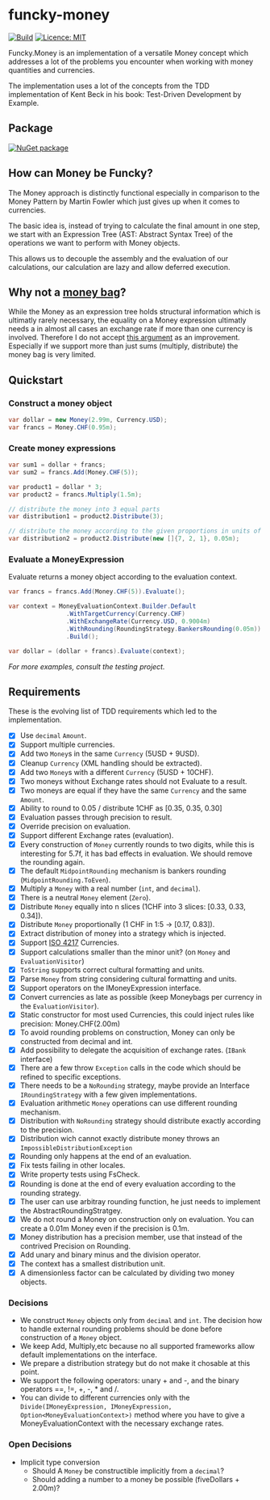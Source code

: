 # funcky-money

[![Build](https://github.com/polyadic/funcky-money/workflows/Build/badge.svg)](https://github.com/polyadic/funcky-money/actions?query=workflow%3ABuild)
[![Licence: MIT](https://img.shields.io/badge/licence-MIT-green)](https://raw.githubusercontent.com/polyadic/funcky-money/main/LICENSE)

Funcky.Money is an implementation of a versatile Money concept which addresses a lot of the problems you encounter when working with money quantities and currencies.

The implementation uses a lot of the concepts from the TDD implementation of Kent Beck in his book: Test-Driven Development by Example.

## Package

[![NuGet package](https://buildstats.info/nuget/Funcky.Money)](https://www.nuget.org/packages/Funcky.Money)

## How can Money be Funcky?

The Money approach is distinctly functional especially in comparison to the Money Pattern by Martin Fowler which just gives up when it comes to currencies.

The basic idea is, instead of trying to calculate the final amount in one step, we start with an Expression Tree (AST: Abstract Syntax Tree) of the operations we want to perform with Money objects.

This allows us to decouple the assembly and the evaluation of our calculations, our calculation are lazy and allow deferred execution.


## Why not a [money bag](https://deque.blog/2017/08/17/a-study-of-4-money-class-designs-featuring-martin-fowler-kent-beck-and-ward-cunningham-implementations/)?

While the Money as an expression tree holds structural information which is ultimatly rarely necessary, the equality on a Money expression ultimatly needs a in almost all cases an exchange rate if more than one currency is involved. Therefore I do not accept [this argument](https://deque.blog/2017/08/17/a-study-of-4-money-class-designs-featuring-martin-fowler-kent-beck-and-ward-cunningham-implementations/) as an improvement. Especially if we support more than just sums (multiply, distribute) the money bag is very limited.

## Quickstart

### Construct a money object

```cs
var dollar = new Money(2.99m, Currency.USD);
var francs = Money.CHF(0.95m);
```

### Create money expressions

```cs
var sum1 = dollar + francs;
var sum2 = francs.Add(Money.CHF(5));

var product1 = dollar * 3;
var product2 = francs.Multiply(1.5m);

// distribute the money into 3 equal parts
var distribution1 = product2.Distribute(3);

// distribute the money according to the given proportions in units of 0.05
var distribution2 = product2.Distribute(new []{7, 2, 1}, 0.05m);
```

### Evaluate a MoneyExpression

Evaluate returns a money object according to the evaluation context.

```cs
var francs = francs.Add(Money.CHF(5)).Evaluate();

var context = MoneyEvaluationContext.Builder.Default
                .WithTargetCurrency(Currency.CHF)
                .WithExchangeRate(Currency.USD, 0.9004m)
                .WithRounding(RoundingStrategy.BankersRounding(0.05m))
                .Build();

var dollar = (dollar + francs).Evaluate(context);
```

*For more examples, consult the testing project.*

## Requirements

These is the evolving list of TDD requirements which led to the implementation.

* [x] Use `decimal` `Amount`.
* [x] Support multiple currencies.
* [x] Add two `Money`s in the same `Currency` (5USD + 9USD).
* [x] Cleanup `Currency` (XML handling should be extracted).
* [x] Add two `Money`s with a different `Currency` (5USD + 10CHF).
* [x] Two moneys without Exchange rates should not Evaluate to a result.
* [x] Two moneys are equal if they have the same `Currency` and the same `Amount`.
* [x] Ability to round to 0.05 / distribute 1CHF as [0.35, 0.35, 0.30]
* [x] Evaluation passes through precision to result.
* [x] Override precision on evaluation.
* [x] Support different Exchange rates (evaluation).
* [x] Every construction of `Money` currently rounds to two digits, while this is interesting for 5.7f, it has bad effects in evaluation. We should remove the rounding again.
* [x] The default `MidpointRounding` mechanism is bankers rounding (`MidpointRounding.ToEven`).
* [x] Multiply a `Money` with a real number (`int`, and `decimal`).
* [x] There is a neutral `Money` element (`Zero`).
* [x] Distribute `Money` equally into n slices (1CHF into 3 slices: [0.33, 0.33, 0.34]).
* [x] Distribute `Money` proportionally (1 CHF in 1:5 -> [0.17, 0.83]).
* [x] Extract distribution of money into a strategy which is injected.
* [x] Support [ISO 4217](https://en.wikipedia.org/wiki/ISO_4217) Currencies.
* [x] Support calculations smaller than the minor unit? (on `Money` and `EvaluationVisitor`)
* [x] `ToString` supports correct cultural formatting and units.
* [x] Parse `Money` from string considering cultural formatting and units.
* [x] Support operators on the IMoneyExpression interface.
* [x] Convert currencies as late as possible (keep Moneybags per currency in the `EvaluationVisitor`).
* [x] Static constructor for most used Currencies, this could inject rules like precision: Money.CHF(2.00m)
* [x] To avoid rounding problems on construction, Money can only be constructed from decimal and int.
* [x] Add possibility to delegate the acquisition of exchange rates. (`IBank` interface)
* [x] There are a few throw `Exception` calls in the code which should be refined to specific exceptions.
* [x] There needs to be a `NoRounding` strategy, maybe provide an Interface `IRoundingStrategy` with a few given implementations.
* [x] Evaluation arithmetic `Money` operations can use different rounding mechanism.
* [x] Distribution with `NoRounding` strategy should distribute exactly according to the precision.
* [x] Distribution wich cannot exactly distribute money throws an `ImpossibleDistributionException`
* [x] Rounding only happens at the end of an evaluation.
* [x] Fix tests failing in other locales.
* [x] Write property tests using FsCheck.
* [x] Rounding is done at the end of every evaluation according to the rounding strategy.
* [x] The user can use arbitray rounding function, he just needs to implement the AbstractRoundingStratgey.
* [x] We do not round a Money on construction only on evaluation. You can create a 0.01m Money even if the precision is 0.1m.
* [x] Money distribution has a precision member, use that instead of the contrived Precision on Rounding.
* [x] Add unary and binary minus and the division operator.
* [x] The context has a smallest distribution unit.
* [x] A dimensionless factor can be calculated by dividing two money objects.

### Decisions

* We construct `Money` objects only from `decimal` and `int`. The decision how to handle external rounding problems should be done before construction of a `Money` object.
* We keep Add, Multiply,etc because no all supported frameworks allow default implementations on the interface.
* We prepare a distribution strategy but do not make it chosable at this point.
* We support the following operators: unary + and -, and the binary operators ==, !=, +, -, * and /.
* You can divide to different currencies only with the `Divide(IMoneyExpression, IMoneyExpression, Option<MoneyEvaluationContext>)` method where you have to give a MoneyEvaluationContext with the necessary exchange rates.

### Open Decisions

* Implicit type conversion
  * Should A `Money` be constructible implicitly from a `decimal`?
  * Should adding a number to a money be possible (fiveDollars + 2.00m)?
